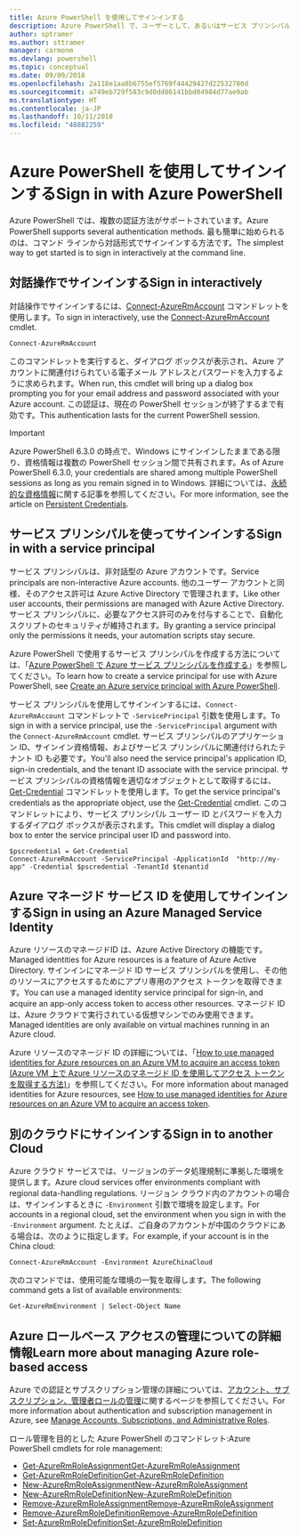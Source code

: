 ```yaml
---
title: Azure PowerShell を使用してサインインする
description: Azure PowerShell で、ユーザーとして、あるいはサービス プリンシパルまたは Azure リソースのマネージド ID を使用してサインインする方法。
author: sptramer
ms.author: sttramer
manager: carmonm
ms.devlang: powershell
ms.topic: conceptual
ms.date: 09/09/2018
ms.openlocfilehash: 2a118e1aa8b6755ef5769f44429427d22532780d
ms.sourcegitcommit: a749eb729f583c9d0dd86141bbd04984d77ae9ab
ms.translationtype: HT
ms.contentlocale: ja-JP
ms.lasthandoff: 10/11/2018
ms.locfileid: "48882259"
---
```

# <a name="sign-in-with-azure-powershell"></a><span data-ttu-id="c741a-103">Azure PowerShell を使用してサインインする</span><span class="sxs-lookup"><span data-stu-id="c741a-103">Sign in with Azure PowerShell</span></span>

<span data-ttu-id="c741a-104">Azure PowerShell では、複数の認証方法がサポートされています。</span><span class="sxs-lookup"><span data-stu-id="c741a-104">Azure PowerShell supports several authentication methods.</span></span> <span data-ttu-id="c741a-105">最も簡単に始められるのは、コマンド ラインから対話形式でサインインする方法です。</span><span class="sxs-lookup"><span data-stu-id="c741a-105">The simplest way to get started is to sign in interactively at the command line.</span></span>

## <a name="sign-in-interactively"></a><span data-ttu-id="c741a-106">対話操作でサインインする</span><span class="sxs-lookup"><span data-stu-id="c741a-106">Sign in interactively</span></span>

<span data-ttu-id="c741a-107">対話操作でサインインするには、[Connect-AzureRmAccount](/powershell/module/azurerm.profile/connect-azurermaccount) コマンドレットを使用します。</span><span class="sxs-lookup"><span data-stu-id="c741a-107">To sign in interactively, use the [Connect-AzureRmAccount](/powershell/module/azurerm.profile/connect-azurermaccount) cmdlet.</span></span>

```azurepowershell
Connect-AzureRmAccount
```

<span data-ttu-id="c741a-108">このコマンドレットを実行すると、ダイアログ ボックスが表示され、Azure アカウントに関連付けられている電子メール アドレスとパスワードを入力するように求められます。</span><span class="sxs-lookup"><span data-stu-id="c741a-108">When run, this cmdlet will bring up a dialog box prompting you for your email address and password associated with your Azure account.</span></span> <span data-ttu-id="c741a-109">この認証は、現在の PowerShell セッションが終了するまで有効です。</span><span class="sxs-lookup"><span data-stu-id="c741a-109">This authentication lasts for the current PowerShell session.</span></span>

> [!IMPORTANT]
> <span data-ttu-id="c741a-110">Azure PowerShell 6.3.0 の時点で、Windows にサインインしたままである限り、資格情報は複数の PowerShell セッション間で共有されます。</span><span class="sxs-lookup"><span data-stu-id="c741a-110">As of Azure PowerShell 6.3.0, your credentials are shared among multiple PowerShell sessions as long as you remain signed in to Windows.</span></span> <span data-ttu-id="c741a-111">詳細については、[永続的な資格情報](context-persistence.md)に関する記事を参照してください。</span><span class="sxs-lookup"><span data-stu-id="c741a-111">For more information, see the article on [Persistent Credentials](context-persistence.md).</span></span>

## <a name="sign-in-with-a-service-principal"></a><span data-ttu-id="c741a-112">サービス プリンシパルを使ってサインインする</span><span class="sxs-lookup"><span data-stu-id="c741a-112">Sign in with a service principal</span></span>

<span data-ttu-id="c741a-113">サービス プリンシパルは、非対話型の Azure アカウントです。</span><span class="sxs-lookup"><span data-stu-id="c741a-113">Service principals are non-interactive Azure accounts.</span></span> <span data-ttu-id="c741a-114">他のユーザー アカウントと同様、そのアクセス許可は Azure Active Directory で管理されます。</span><span class="sxs-lookup"><span data-stu-id="c741a-114">Like other user accounts, their permissions are managed with Azure Active Directory.</span></span> <span data-ttu-id="c741a-115">サービス プリンシパルに、必要なアクセス許可のみを付与することで、自動化スクリプトのセキュリティが維持されます。</span><span class="sxs-lookup"><span data-stu-id="c741a-115">By granting a service principal only the permissions it needs, your automation scripts stay secure.</span></span>

<span data-ttu-id="c741a-116">Azure PowerShell で使用するサービス プリンシパルを作成する方法については、「[Azure PowerShell で Azure サービス プリンシパルを作成する](create-azure-service-principal-azureps.md)」を参照してください。</span><span class="sxs-lookup"><span data-stu-id="c741a-116">To learn how to create a service principal for use with Azure PowerShell, see [Create an Azure service principal with Azure PowerShell](create-azure-service-principal-azureps.md).</span></span>

<span data-ttu-id="c741a-117">サービス プリンシパルを使用してサインインするには、`Connect-AzureRmAccount` コマンドレットで `-ServicePrincipal` 引数を使用します。</span><span class="sxs-lookup"><span data-stu-id="c741a-117">To sign in with a service principal, use the `-ServicePrincipal` argument with the `Connect-AzureRmAccount` cmdlet.</span></span> <span data-ttu-id="c741a-118">サービス プリンシパルのアプリケーション ID、サインイン資格情報、およびサービス プリンシパルに関連付けられたテナント ID も必要です。</span><span class="sxs-lookup"><span data-stu-id="c741a-118">You'll also need the service principal's application ID, sign-in credentials, and the tenant ID associate with the service principal.</span></span> <span data-ttu-id="c741a-119">サービス プリンシパルの資格情報を適切なオブジェクトとして取得するには、[Get-Credential](/powershell/module/microsoft.powershell.security/get-credential) コマンドレットを使用します。</span><span class="sxs-lookup"><span data-stu-id="c741a-119">To get the service principal's credentials as the appropriate object, use the [Get-Credential](/powershell/module/microsoft.powershell.security/get-credential) cmdlet.</span></span> <span data-ttu-id="c741a-120">このコマンドレットにより、サービス プリンシパル ユーザー ID とパスワードを入力するダイアログ ボックスが表示されます。</span><span class="sxs-lookup"><span data-stu-id="c741a-120">This cmdlet will display a dialog box to enter the service principal user ID and password into.</span></span>

```azurepowershell-interactive
$pscredential = Get-Credential
Connect-AzureRmAccount -ServicePrincipal -ApplicationId  "http://my-app" -Credential $pscredential -TenantId $tenantid
```

## <a name="sign-in-using-an-azure-managed-service-identity"></a><span data-ttu-id="c741a-121">Azure マネージド サービス ID を使用してサインインする</span><span class="sxs-lookup"><span data-stu-id="c741a-121">Sign in using an Azure Managed Service Identity</span></span>

<span data-ttu-id="c741a-122">Azure リソースのマネージドID は、Azure Active Directory の機能です。</span><span class="sxs-lookup"><span data-stu-id="c741a-122">Managed identities for Azure resources is a feature of Azure Active Directory.</span></span> <span data-ttu-id="c741a-123">サインインにマネージド ID サービス プリンシパルを使用し、その他のリソースにアクセスするためにアプリ専用のアクセス トークンを取得できます。</span><span class="sxs-lookup"><span data-stu-id="c741a-123">You can use a managed identity service principal for sign-in, and acquire an app-only access token to access other resources.</span></span> <span data-ttu-id="c741a-124">マネージド ID は、Azure クラウドで実行されている仮想マシンでのみ使用できます。</span><span class="sxs-lookup"><span data-stu-id="c741a-124">Managed identities are only available on virtual machines running in an Azure cloud.</span></span>

<span data-ttu-id="c741a-125">Azure リソースのマネージド ID の詳細については、「[How to use managed identities for Azure resources on an Azure VM to acquire an access token (Azure VM 上で Azure リソースのマネージド ID を使用してアクセス トークンを取得する方法)](/azure/active-directory/managed-identities-azure-resources/how-to-use-vm-token)」を参照してください。</span><span class="sxs-lookup"><span data-stu-id="c741a-125">For more information about managed identities for Azure resources, see [How to use managed identities for Azure resources on an Azure VM to acquire an access token](/azure/active-directory/managed-identities-azure-resources/how-to-use-vm-token).</span></span>

## <a name="sign-in-to-another-cloud"></a><span data-ttu-id="c741a-126">別のクラウドにサインインする</span><span class="sxs-lookup"><span data-stu-id="c741a-126">Sign in to another Cloud</span></span>

<span data-ttu-id="c741a-127">Azure クラウド サービスでは、リージョンのデータ処理規制に準拠した環境を提供します。</span><span class="sxs-lookup"><span data-stu-id="c741a-127">Azure cloud services offer environments compliant with regional data-handling regulations.</span></span>
<span data-ttu-id="c741a-128">リージョン クラウド内のアカウントの場合は、サインインするときに `-Environment` 引数で環境を設定します。</span><span class="sxs-lookup"><span data-stu-id="c741a-128">For accounts in a regional cloud, set the environment when you sign in with the `-Environment` argument.</span></span>
<span data-ttu-id="c741a-129">たとえば、ご自身のアカウントが中国のクラウドにある場合は、次のように指定します。</span><span class="sxs-lookup"><span data-stu-id="c741a-129">For example, if your account is in the China cloud:</span></span>

```azurepowershell-interactive
Connect-AzureRmAccount -Environment AzureChinaCloud
```

<span data-ttu-id="c741a-130">次のコマンドでは、使用可能な環境の一覧を取得します。</span><span class="sxs-lookup"><span data-stu-id="c741a-130">The following command gets a list of available environments:</span></span>

```azurepowershell-interactive
Get-AzureRmEnvironment | Select-Object Name
```

## <a name="learn-more-about-managing-azure-role-based-access"></a><span data-ttu-id="c741a-131">Azure ロールベース アクセスの管理についての詳細情報</span><span class="sxs-lookup"><span data-stu-id="c741a-131">Learn more about managing Azure role-based access</span></span>

<span data-ttu-id="c741a-132">Azure での認証とサブスクリプション管理の詳細については、[アカウント、サブスクリプション、管理者ロールの管理](/azure/active-directory/role-based-access-control-configure)に関するページを参照してください。</span><span class="sxs-lookup"><span data-stu-id="c741a-132">For more information about authentication and subscription management in Azure, see [Manage Accounts, Subscriptions, and Administrative Roles](/azure/active-directory/role-based-access-control-configure).</span></span>

<span data-ttu-id="c741a-133">ロール管理を目的とした Azure PowerShell のコマンドレット:</span><span class="sxs-lookup"><span data-stu-id="c741a-133">Azure PowerShell cmdlets for role management:</span></span>

* [<span data-ttu-id="c741a-134">Get-AzureRmRoleAssignment</span><span class="sxs-lookup"><span data-stu-id="c741a-134">Get-AzureRmRoleAssignment</span></span>](/powershell/module/AzureRM.Resources/Get-AzureRmRoleAssignment)
* [<span data-ttu-id="c741a-135">Get-AzureRmRoleDefinition</span><span class="sxs-lookup"><span data-stu-id="c741a-135">Get-AzureRmRoleDefinition</span></span>](/powershell/module/AzureRM.Resources/Get-AzureRmRoleDefinition)
* [<span data-ttu-id="c741a-136">New-AzureRmRoleAssignment</span><span class="sxs-lookup"><span data-stu-id="c741a-136">New-AzureRmRoleAssignment</span></span>](/powershell/module/AzureRM.Resources/New-AzureRmRoleAssignment)
* [<span data-ttu-id="c741a-137">New-AzureRmRoleDefinition</span><span class="sxs-lookup"><span data-stu-id="c741a-137">New-AzureRmRoleDefinition</span></span>](/powershell/module/AzureRM.Resources/New-AzureRmRoleDefinition)
* [<span data-ttu-id="c741a-138">Remove-AzureRmRoleAssignment</span><span class="sxs-lookup"><span data-stu-id="c741a-138">Remove-AzureRmRoleAssignment</span></span>](/powershell/module/AzureRM.Resources/Remove-AzureRmRoleAssignment)
* [<span data-ttu-id="c741a-139">Remove-AzureRmRoleDefinition</span><span class="sxs-lookup"><span data-stu-id="c741a-139">Remove-AzureRmRoleDefinition</span></span>](/powershell/module/AzureRM.Resources/Remove-AzureRmRoleDefinition)
* [<span data-ttu-id="c741a-140">Set-AzureRmRoleDefinition</span><span class="sxs-lookup"><span data-stu-id="c741a-140">Set-AzureRmRoleDefinition</span></span>](/powershell/module/AzureRM.Resources/Set-AzureRmRoleDefinition)
